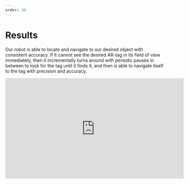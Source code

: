```yaml
---
order: 30
---
```


# Results

Our robot is able to locate and navigate to our desired object with consistent accuracy. If it cannot see the desired AR-tag in its field of view immediately, then it incrementally turns around with periodic pauses in between to look for the tag until it finds it, and then is able to navigate itself to the tag with precision and accuracy. 

<iframe width="560" height="315" src="https://youtu.be/3UFDLz15v-s" frameborder="0" allow="accelerometer; autoplay; encrypted-media; gyroscope; picture-in-picture" allowfullscreen></iframe>
